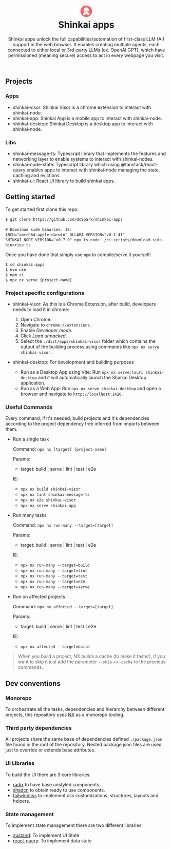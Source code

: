 <h1 align="center">
  <img width="36" height="36" src="assets/icon.png"/><br/>
  Shinkai apps
</h1>
<p align="center">Shinkai apps unlock the full capabilities/automation of first-class LLM (AI) support in the web browser. It enables creating multiple agents, each connected to either local or 3rd-party LLMs (ex. OpenAI GPT), which have permissioned (meaning secure) access to act in every webpage you visit.</p><br/>

## Projects

### Apps

* shinkai-visor: Shinkai Visor is a chrome extension to interact with shinkai-node.
* shinkai-app: Shinkai App is a mobile app to interact with shinkai-node.
* shinkai-desktop: Shinkai Desktop is a desktop app to interact with shinkai-node.

### Libs

* shinkai-message-ts: Typescript library that implements the features and networking layer to enable systems to interact with shinkai-nodes.
* shinkai-node-state: Typescript library which using @tanstack/react-query enables apps to interact with shinkai-node managing the state, caching and evictions.
* shinkai-ui: React UI library to build shinkai apps.

## Getting started

To get started first clone this repo:

```
$ git clone https://github.com/dcSpark/shinkai-apps

# Download side binaries. IE:
ARCH="aarch64-apple-darwin" OLLAMA_VERSION="v0.1.41" SHINKAI_NODE_VERSION="v0.7.9" npx ts-node ./ci-scripts/download-side-binaries.ts
```

Once you have done that simply use `npm` to compile/serve it yourself:

```
$ cd shinkai-apps
$ nvm use
$ npm ci
$ npx nx serve {project-name}
```

### Project specific configurations

* shinkai-visor: As this is a Chrome Extension, after build, developers needs to load it in chrome:
  1. Open Chrome.
  2. Navigate to `chrome://extensions`.
  3. Enable _Developer mode_.
  4. Click _Load unpacked_.
  5. Select the `./dist/apps/shinkai-visor` folder which contains the output of the building process using commands like `npx nx serve shinkai-visor`.

* shinkai-desktop: For development and building purposes
  - Run as a Desktop App using Vite:
    Run `npx nx serve:tauri shinkai-desktop` and it will automatically launch the Shinkai Desktop application.
  - Run as a Web App:
    Run `npx nx serve shinkai-desktop` and open a browser and navigate to `http://localhost:1420`.

### Useful Commands

Every command, if it's needed, build projects and it's dependencies according to the project dependency tree inferred from imports between them.

* Run a single task

  Command: `npx nx [target] [project-name]`

  Params:
  * target: build | serve | lint | test | e2e

  IE:
  * `npx nx build shinkai-visor`
  * `npx nx lint shinkai-message-ts`
  * `npx nx e2e shinkai-visor`
  * `npx nx serve shinkai-app`

* Run many tasks

  Command: `npx nx run-many --target=[target]`

  Params:
  * target: build | serve | lint | test | e2e

  IE:
  * `npx nx run-many --target=build`
  * `npx nx run-many --target=lint`
  * `npx nx run-many --target=test`
  * `npx nx run-many --target=e2e`
  * `npx nx run-many --target=serve`

* Run on affected projects

  Command: `npx nx affected --target=[target]`

  Params:
  * target: build | serve | lint | test | e2e

  IE:
  * `npx nx affected --target=build`

> When you build a project, NX builds a cache (to make it faster), if you want to skip it just add the parameter `--skip-nx-cache` to the previous commands.

## Dev conventions

### Monorepo

To orchestrate all the tasks, dependencies and hierarchy between different projects, this repository uses [NX](https://nx.dev/) as a monorepo tooling.

### Third party dependencies

All projects share the same base of dependencies defined `./package.json` file found in the root of the repository. Nested package json files are used just to override or extends base attributes.

### UI Libraries

To build the UI there are 3 core libraries:

* [radix](https://www.radix-ui.com/) to have base unstyled components.
* [shadcn](https://ui.shadcn.com/) to obtain ready to use components.
* [tailwindcss](https://tailwindui.com/) to implement css customizations, structures, layouts and helpers.

### State management

To implement state management there are two different libraries:

* [zustand](https://docs.pmnd.rs/zustand/getting-started/introduction): To implement UI State
* [react-query](https://tanstack.com/query/v4): To implement data state
